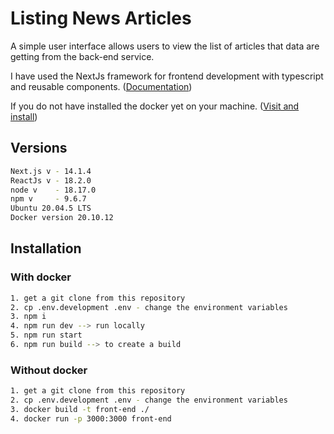 # Listing News Articles

A simple user interface allows users to view the list of articles that data are getting from the back-end service. 

I have used the NextJs framework for frontend development with typescript and reusable components. ([Documentation](https://nextjs.org/docs))

If you do not have installed the docker yet on your machine. ([Visit and install](https://docs.docker.com/))

## Versions
```bash
Next.js v - 14.1.4
ReactJs v - 18.2.0
node v    - 18.17.0
npm v     - 9.6.7
Ubuntu 20.04.5 LTS
Docker version 20.10.12
```

## Installation

### With docker
```bash
1. get a git clone from this repository
2. cp .env.development .env - change the environment variables
3. npm i
4. npm run dev --> run locally
5. npm run start 
6. npm run build --> to create a build

```

### Without docker
```bash
1. get a git clone from this repository
2. cp .env.development .env - change the environment variables
3. docker build -t front-end ./
4. docker run -p 3000:3000 front-end

```